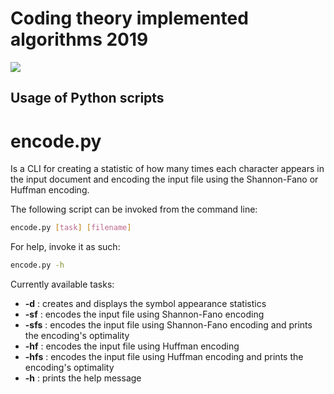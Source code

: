 # Coding theory implemented algorithms 2019

![](https://github.com/andraspatka/Coding_theory/workflows/Encode%20CLI%20Project/badge.svg)

## Usage of Python scripts

# encode.py

Is a CLI for creating a statistic of how many times each character appears in the input document and encoding the input file using the Shannon-Fano or Huffman encoding.

The following script can be invoked from the command line:

```bash
encode.py [task] [filename]
```

For help, invoke it as such:

```bash
encode.py -h
```

Currently available tasks:
 - **-d** : creates and displays the symbol appearance statistics
 - **-sf** : encodes the input file using Shannon-Fano encoding
 - **-sfs** : encodes the input file using Shannon-Fano encoding and prints the encoding's optimality
 - **-hf** : encodes the input file using Huffman encoding
 - **-hfs** : encodes the input file using Huffman encoding and prints the encoding's optimality
 - **-h** :  prints the help message

